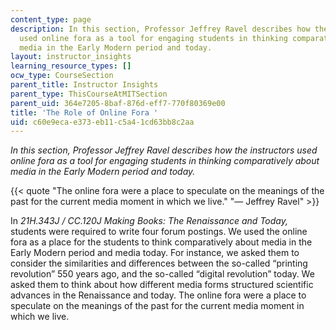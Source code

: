 ```yaml
---
content_type: page
description: In this section, Professor Jeffrey Ravel describes how the instructors
  used online fora as a tool for engaging students in thinking comparatively about
  media in the Early Modern period and today.
layout: instructor_insights
learning_resource_types: []
ocw_type: CourseSection
parent_title: Instructor Insights
parent_type: ThisCourseAtMITSection
parent_uid: 364e7205-8baf-876d-eff7-770f80369e00
title: 'The Role of Online Fora '
uid: c60e9eca-e373-eb11-c5a4-1cd63bb8c2aa
---
```


_In this section, Professor Jeffrey Ravel describes how the instructors used online fora as a tool for engaging students in thinking comparatively about media in the Early Modern period and today._

{{< quote "The online fora were a place to speculate on the meanings of the past for the current media moment in which we live." "— Jeffrey Ravel" >}}

In _21H.343J / CC.120J Making Books: The Renaissance and Today,_ students were required to write four forum postings. We used the online fora as a place for the students to think comparatively about media in the Early Modern period and media today. For instance, we asked them to consider the similarities and differences between the so-called “printing revolution” 550 years ago, and the so-called “digital revolution” today. We asked them to think about how different media forms structured scientific advances in the Renaissance and today. The online fora were a place to speculate on the meanings of the past for the current media moment in which we live.